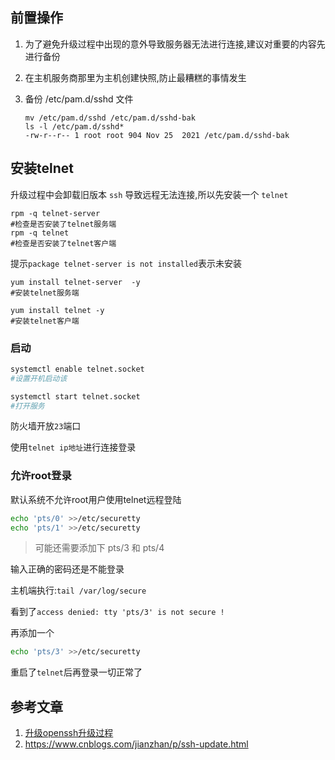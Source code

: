 ## 前置操作

1. 为了避免升级过程中出现的意外导致服务器无法进行连接,建议对重要的内容先进行备份

2. 在主机服务商那里为主机创建快照,防止最糟糕的事情发生

3. 备份 /etc/pam.d/sshd 文件

   ```shell
   mv /etc/pam.d/sshd /etc/pam.d/sshd-bak
   ls -l /etc/pam.d/sshd*
   -rw-r--r-- 1 root root 904 Nov 25  2021 /etc/pam.d/sshd-bak
   ```

## 安装telnet

升级过程中会卸载旧版本 `ssh` 导致远程无法连接,所以先安装一个 `telnet`

```
rpm -q telnet-server
#检查是否安装了telnet服务端
rpm -q telnet
#检查是否安装了telnet客户端
```

提示`package telnet-server is not installed`表示未安装

```
yum install telnet-server  -y
#安装telnet服务端

yum install telnet -y
#安装telnet客户端
```

### 启动

```sh
systemctl enable telnet.socket
#设置开机启动该

systemctl start telnet.socket
#打开服务
```

防火墙开放`23`端口

使用`telnet ip地址`进行连接登录

### 允许root登录

默认系统不允许root用户使用telnet远程登陆

```sh
echo 'pts/0' >>/etc/securetty
echo 'pts/1' >>/etc/securetty
```

> 可能还需要添加下 pts/3 和 pts/4

输入正确的密码还是不能登录

主机端执行:`tail /var/log/secure`

看到了`access denied: tty 'pts/3' is not secure !`

再添加一个

```sh
echo 'pts/3' >>/etc/securetty
```

重启了`telnet`后再登录一切正常了

## 参考文章

1. [升级openssh升级过程](https://www.sudytech.com/_s80/2018/0729/c3276a26030/page.psp)
2. https://www.cnblogs.com/jianzhan/p/ssh-update.html
